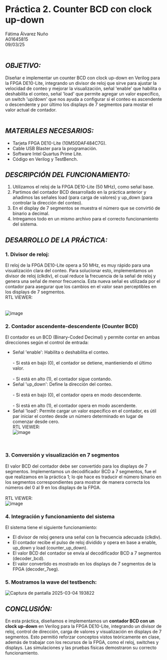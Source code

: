 # Práctica 2. Counter BCD con clock up-down
Fátima Álvarez Nuño <br/>
A01645815 <br/>
09/03/25 <br/>
<br/>

## *OBJETIVO:* <br/>
Diseñar e implementar un counter BCD con clock up-down en Verilog para la FPGA DE10-Lite, integrando un divisor de reloj que sirve para ajustar la velocidad de conteo y mejorar la visualización, señal 'enable' que habilita o deshabilita el conteo, señal 'load' que permite agregar un valor específico, un switch 'up/down' que nos ayuda a configurar si el conteo es ascendente o descendente y por último los displays de 7 segmentos para mostar el valor actual de contador.  
<br/>

## *MATERIALES NECESARIOS:* <br/>
* Tarjeta FPGA DE10-Lite (10M50DAF484C7G). <br/>
* Cable USB Blaster para la programación. <br/>
* Software Intel Quartus Prime Lite. <br/>
* Código en Verilog y TestBench. <br/>

## *DESCRIPCIÓN DEL FUNCIONAMIENTO:* <br/>
1. Utilizamos el reloj de la FPGA DE10-Lite (50 MHz), como señal base. <br/>
2. Partimos del contador BCD desarrollado en la práctica anterior y añadimos las señales load (para carga de valores) y up_down (para controlar la dirección del conteo). <br/>
3. En el display de 7 segmentos se muestra el número que se convirtió de binario a decimal. <br/>
4. Intregamos todo en un mismo archivo para el correcto funcionamiento del sistema. <br/>

## *DESARROLLO DE LA PRÁCTICA:* <br/>
### 1. Divisor de reloj:  <br/>
El reloj de la FPGA DE10-Lite opera a 50 MHz, es muy rápido para una visualización clara del conteo. Para solucionar esto, implementamos un divisor de reloj (clkdiv), el cual reduce la frecuencia de la señal de reloj y genera una señal de menor frecuencia. Esta nueva señal es utilizada por el contador para asegurar que los cambios en el valor sean perceptibles en los displays de 7 segmentos.  <br/>
RTL VIEWER: <br/>
<br/>
<br/>
![image](https://github.com/user-attachments/assets/eb23f6c4-bd5e-4bad-a872-b8a958dfca66)
<br/>

### 2. Contador ascendente-descendente (Counter BCD)  <br/>
El contador es un BCD (Binary-Coded Decimal) y permite contar en ambas direcciones según el control de entrada:  <br/>
* Señal 'enable': Habilita o deshabilita el conteo. <br/>
<br/> - Si está en bajo (0), el contador se detiene, mantieniendo el último valor. <br/>
<br/> - Si está en alto (1), el contador sigue contando. <br/>
* Señal 'up_down': Define la dirección del conteo.  <br/>
<br/> - Si está en bajo (0), el contador opera en modo descendente. <br/>
<br/> - Si está en alto (1), el contador opera en modo ascendente. <br/>
* Señal 'load': Permite cargar un valor específico en el contador, es útil par iniciar el conteo desde un número determinado en lugar de comenzar desde cero. <br/>
RTL VIEWER: <br/>
![image](https://github.com/user-attachments/assets/5c70b467-cb37-45e3-be30-e78adcd9a441)
<br/>

### 3. Conversión y visualización en 7 segmentos  <br/>
El valor BCD del contador debe ser convertido para los displays de 7 segmentos. Implementamos un decodificador BCD a 7 segmentos, fue el que realizamos en la práctica 1; lo qie hace es traducir el número binario en los segmentos correspondientes para mostrar de manera correcta los números del 0 al 9 en los displays de la FPGA.  <br/>
<br/>
RTL VIEWER: <br/>
![image](https://github.com/user-attachments/assets/bb26dcfb-9a49-4ebb-b4f1-8d25ac6a576e)
<br/>


### 4. Integración y funcionamiento del sistema <br/>
El sistema tiene el siguiente funcionamiento: <br/>
* El divisor de reloj genera una señal con la frecuencia adecuada (clkdiv). <br/>
* El contador recibe el pulso de reloj dividido y opera en base a enable, up_down y load (counter_up_down). <br/>
* El valor BCD del contador se envía al decodificador BCD a 7 segmentos (decoder_bcd). <br/>
* El valor convertido es mostrado en los displays de 7 segmentos de la FPGA (decoder_7seg). <br/>

### 5. Mostramos la wave del testbench: <br/>
![Captura de pantalla 2025-03-04 193822](https://github.com/user-attachments/assets/db2690a2-dbbe-4d7b-ba6e-bcfce647283f)
<br/>

## *CONCLUSIÓN:* <br/>
En esta práctica, diseñamos e implementamos un **contador BCD con un clock up-down** en Verilog para la FPGA DE10-Lite, integrando un divisor de reloj, control de dirección, carga de valores y visualización en displays de 7 segmentos. Esto permitió reforzar conceptos vistos teóricamente en clase, además de trabajar con los recursos de la FPGA, como el reloj, switches y displays. Las simulaciones y las pruebas físicas demostraron su correcto funcionamiento.
